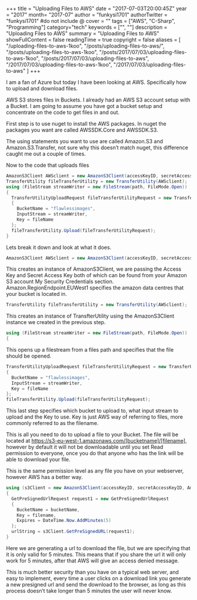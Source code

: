 +++
title = "Uploading Files to AWS"
date = "2017-07-03T20:00:45Z"
year = "2017"
month= "2017-07"
author = "funkysi1701"
authorTwitter = "funkysi1701" #do not include @
cover = ""
tags = ["AWS", "C-Sharp", "Programming"]
category="tech"
keywords = ["", ""]
description =  "Uploading Files to AWS"
summary = "Uploading Files to AWS"
showFullContent = false
readingTime = true
copyright = false
aliases = [
    "/uploading-files-to-aws-1koo",
    "/posts/uploading-files-to-aws/",
    "/posts/uploading-files-to-aws-1koo",
    "/posts/2017/07/03/uploading-files-to-aws-1koo",
    "/posts/2017/07/03/uploading-files-to-aws",
    "/2017/07/03/uploading-files-to-aws-1koo",
    "/2017/07/03/uploading-files-to-aws"
]
+++

I am a fan of Azure but today I have been looking at AWS. Specifically how to upload and download files.

AWS S3 stores files in Buckets. I already had an AWS S3 account setup with a Bucket. I am going to assume you have got a bucket setup and concentrate on the code to get files in and out.

First step is to use nuget to install the AWS packages. In nuget the packages you want are called AWSSDK.Core and AWSSDK.S3.

The using statements you want to use are called Amazon.S3 and Amazon.S3.Transfer, not sure why this doesn’t match nuget, this difference caught me out a couple of times.

Now to the code that uploads files

```c#
AmazonS3Client AWSclient = new AmazonS3Client(accessKeyID, secretAccessKeyID, Amazon.RegionEndpoint.EUWest1);  
TransferUtility fileTransferUtility = new TransferUtility(AWSclient);  
using (FileStream streamWriter = new FileStream(path, FileMode.Open))  
{  
  TransferUtilityUploadRequest fileTransferUtilityRequest = new TransferUtilityUploadRequest  
  {  
    BucketName = "flawlessimages",  
    InputStream = streamWriter,  
    Key = fileName  
  };  
  fileTransferUtility.Upload(fileTransferUtilityRequest);  
}
```

Lets break it down and look at what it does.

```c#
AmazonS3Client AWSclient = new AmazonS3Client(accessKeyID, secretAccessKeyID, Amazon.RegionEndpoint.EUWest1);
```

This creates an instance of AmazonS3Client, we are passing the Access Key and Secret Access Key both of which can be found from your Amazon S3 account My Security Credentials section. Amazon.RegionEndpoint.EUWest1 specifies the amazon data centres that your bucket is located in.

```c#
TransferUtility fileTransferUtility = new TransferUtility(AWSclient);
```

This creates an instance of TransfterUtility using the AmazonS3Client instance we created in the previous step.

```c#
using (FileStream streamWriter = new FileStream(path, FileMode.Open))  
{
```

This opens up a filestream from a files path and specifies that the file should be opened.

```c#
TransferUtilityUploadRequest fileTransferUtilityRequest = new TransferUtilityUploadRequest  
{  
  BucketName = "flawlessimages",  
  InputStream = streamWriter,  
  Key = fileName  
};  
fileTransferUtility.Upload(fileTransferUtilityRequest);  
```

This last step specifies which bucket to upload to, what input stream to upload and the Key to use. Key is just AWS way of referring to files, more commonly referred to as the filename.

This is all you need to do to upload a file to your Bucket. The file will be located at https://s3-eu-west-1.amazonaws.com/[bucketname]/[filename], however by default it will not be downloadable until you set Read permission to everyone, once you do that anyone who has the link will be able to download your file.

This is the same permission level as any file you have on your webserver, however AWS has a better way.

```c#
using (s3Client = new AmazonS3Client(accessKeyID, secretAccessKeyID, Amazon.RegionEndpoint.USEast1))  
{  
  GetPreSignedUrlRequest request1 = new GetPreSignedUrlRequest  
  {  
    BucketName = bucketName,  
    Key = filename,  
    Expires = DateTime.Now.AddMinutes(5)  
  };  
  urlString = s3Client.GetPreSignedURL(request1);  
}
```

Here we are generating a url to download the file, but we are specifying that it is only valid for 5 minutes. This means that if you share the url it will only work for 5 minutes, after that AWS will give an access denied message.

This is much better security than you have on a typical web server, and easy to implement, every time a user clicks on a download link you generate a new presigned url and send the download to the browser, as long as this process doesn’t take longer than 5 minutes the user will never know.